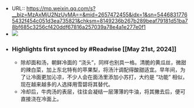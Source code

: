 - URL:: https://mp.weixin.qq.com/s?__biz=MzAxMjU2NzUyMA==&mid=2657472455&idx=1&sn=54468317765432f454c051d3ea735821&chksm=8149236b267b289beaf79181d51ba78bf685c3256cf420ddf67816a257039a78e4a1e277e0f1
- ![](https://readwise-assets.s3.amazonaws.com/static/images/article4.6bc1851654a0.png)
- ### Highlights first synced by #Readwise [[May 21st, 2024]]
    - 除却面和汤，朝鲜冷面的 “浇头”，同样也别具一格。清脆的黄瓜丝，微甜的辣白菜，加上东北特有的苹果梨，将汤汁调配得酸甜适宜。早年间，为了让冷面更加沁凉，不少人会在面汤里添加小苏打，大约是 “功能” 相似，现在越来越多的人选择用雪碧将其替代。
    - 冷却后，牛肉汤的表层，往往会凝结一层薄薄的牛油，将其撇去后，便可直接浇在冷面上。
